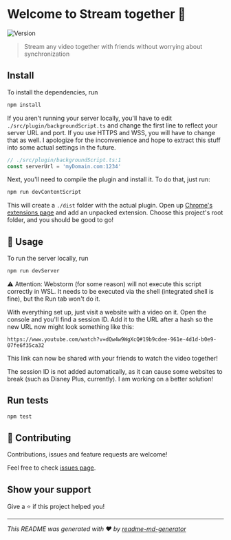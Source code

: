 # Welcome to Stream together 👋
![Version](https://img.shields.io/badge/version-1.0.0-blue.svg?cacheSeconds=2592000)

> Stream any video together with friends without worrying about synchronization

## Install
To install the dependencies, run 

```sh
npm install
```

If you aren't running your server locally, you'll have to edit
`./src/plugin/backgroundScript.ts` and change the first line to reflect your
server URL and port. If you use HTTPS and WSS, you will have to change that
as well. I apologize for the inconvenience and hope to extract this stuff
into some actual settings in the future.

```ts
// ./src/plugin/backgroundScript.ts:1
const serverUrl = 'myDomain.com:1234'
```

Next, you'll need to compile the plugin and install it. To do that, just run:

```sh
npm run devContentScript
```

This will create a `./dist` folder with the actual plugin. Open up
[Chrome's extensions page](chrome:///extensions) and add an unpacked
extension.
Choose this project's root folder, and you should be good to go!

## 🚀 Usage
To run the server locally, run
```sh
npm run devServer
```

⚠ Attention: Webstorm (for some reason) will not execute this script correctly
in WSL. It needs to be executed via the shell (integrated shell is fine), but
the Run tab won't do it.

With everything set up, just visit a website with a video on it. Open the
console and you'll find a session ID. Add it to the URL after a hash so
the new URL now might look something like this:

```
https://www.youtube.com/watch?v=dQw4w9WgXcQ#19b9cdee-961e-4d1d-b0e9-07fe6f35ca32
```

This link can now be shared with your friends to watch the video together!

The session ID is not added automatically, as it can cause some websites
to break (such as Disney Plus, currently). I am working on a better solution!

## Run tests

```sh
npm test
```

## 🤝 Contributing

Contributions, issues and feature requests are welcome!

Feel free to check
[issues page](https://github.com/LBBO/stream-together/issues). 

## Show your support

Give a ⭐️ if this project helped you!


***
_This README was generated with ❤️ by
[readme-md-generator](https://github.com/kefranabg/readme-md-generator)_
